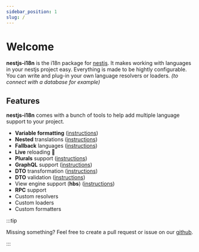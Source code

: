 ```yaml
---
sidebar_position: 1
slug: /
---
```


# Welcome

**nestjs-i18n** is the i18n package for [nestjs](https://nestjs.com). It makes working with languages in your nestjs project easy. Everything is made to be hightly configurable. You can write and plug-in your own language resolvers or loaders. *(to connect with a database for example)*

## Features

**nestjs-i18n** comes with a bunch of tools to help add multiple language support to your project.

- **Variable formatting** ([instructions](guides/formatting.md))
- **Nested** translations ([instructions](guides/nested.md))
- **Fallback** languages ([instructions](guides/fallback-languages.md))
- **Live** reloading 🎉
- **Plurals** support ([instructions](guides/plurals.md))
- **GraphQL** support ([instructions](guides/graphql.md))
- **DTO** transformation ([instructions](guides/dto/transformation.md))
- **DTO** validation ([instructions](guides/dto/validation.md))
- View engine support (**hbs**) ([instructions](guides/view-engine/handlebars.md))
- **RPC** support
- Custom resolvers
- Custom loaders
- Custom formatters

:::tip

Missing something? Feel free to create a pull request or issue on our [github](https://github.com/toonvanstrijp/nestjs-i18n).

:::
